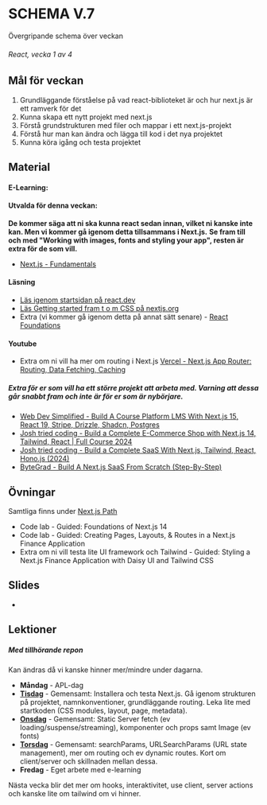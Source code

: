 # SCHEMA V.7
Övergripande schema över veckan

###### React, vecka 1 av 4

## Mål för veckan
1. Grundläggande förståelse på vad react-biblioteket är och hur next.js är ett ramverk för det
2. Kunna skapa ett nytt projekt med next.js
3. Förstå grundstrukturen med filer och mappar i ett next.js-projekt
4. Förstå hur man kan ändra och lägga till kod i det nya projektet
5. Kunna köra igång och testa projektet

## Material
#### E-Learning:
#### Utvalda för denna veckan:
**De kommer säga att ni ska kunna react sedan innan, vilket ni kanske inte kan. Men vi kommer gå igenom detta tillsammans i Next.js.**
**Se fram till och med "Working with images, fonts and styling your app", resten är extra för de som vill.**
* [Next.js - Fundamentals](https://app.pluralsight.com/library/courses/nextjs-13-fundamentals/table-of-contents)
#### Läsning
* [Läs igenom startsidan på react.dev](https://react.dev/)
* [Läs Getting started fram t o m CSS på nextjs.org](https://nextjs.org/docs/app/getting-started/installation)
* Extra (vi kommer gå igenom detta på annat sätt senare) - [React Foundations](https://nextjs.org/learn/react-foundations)
#### Youtube
* Extra om ni vill ha mer om routing i Next.js [Vercel - Next.js App Router: Routing, Data Fetching, Caching](https://www.youtube.com/watch?v=gSSsZReIFRk)
##### Extra för er som vill ha ett större projekt att arbeta med. Varning att dessa går snabbt fram och inte är för er som är nybörjare.
* [Web Dev Simplified - Build A Course Platform LMS With Next.js 15, React 19, Stripe, Drizzle, Shadcn, Postgres](https://www.youtube.com/watch?v=OAyQ3Wyyzfg)
* [Josh tried coding - Build a Complete E-Commerce Shop with Next.js 14, Tailwind, React | Full Course 2024](https://www.youtube.com/watch?v=SG82Aqcaaa0)
* [Josh tried coding - Build a Complete SaaS With Next.js, Tailwind, React, Hono.js (2024)](https://www.youtube.com/watch?v=vEQlN17miq8)
* [ByteGrad - Build A Next.js SaaS From Scratch (Step-By-Step)](https://www.youtube.com/watch?v=ERGkwdyjtcM)

## Övningar
Samtliga finns under [Next.js Path](https://app.pluralsight.com/paths/skill/nextjs)
* Code lab - Guided: Foundations of Next.js 14
* Code lab - Guided: Creating Pages, Layouts, & Routes in a Next.js Finance Application
* Extra om ni vill testa lite UI framework och Tailwind - Guided: Styling a Next.js Finance Application with Daisy UI and Tailwind CSS
## Slides
* 

## Lektioner
##### Med tillhörande repon
Kan ändras då vi kanske hinner mer/mindre under dagarna.
* **Måndag** - APL-dag
* **[Tisdag]()** - Gemensamt: Installera och testa Next.js. Gå igenom strukturen på projektet, namnkonventioner, grundläggande routing. Leka lite med startkoden (CSS modules, layout, page, metadata). 
* **[Onsdag]()** - Gemensamt: Static Server fetch (ev loading/suspense/streaming), komponenter och props samt Image (ev fonts)
* **[Torsdag]()** - Gemensamt: searchParams, URLSearchParams (URL state management), mer om routing och ev dynamic routes. Kort om client/server och skillnaden mellan dessa.
* **Fredag** - Eget arbete med e-learning

Nästa vecka blir det mer om hooks, interaktivitet, use client, server actions och kanske lite om tailwind om vi hinner.
